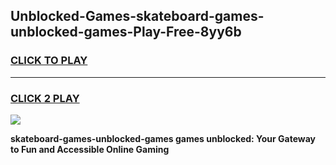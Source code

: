 
## Unblocked-Games-skateboard-games-unblocked-games-Play-Free-8yy6b
<h3>
<a href="https://premium76.site?title=skateboard-games-unblocked-games&ref=09A">CLICK TO PLAY</a></h3>
<hr>

<h3>
<a href="https://premium76.site?title=skateboard-games-unblocked-games&ref=09A">CLICK 2 PLAY</a>
  
</h3>

<a href="https://premium76.site?title=skateboard-games-unblocked-games&ref=09A"><img src="https://clearcache.store/games.png"></a>


**skateboard-games-unblocked-games games unblocked: Your Gateway to Fun and Accessible Online Gaming**
